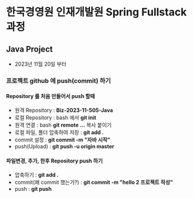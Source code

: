 # 한국경영원 인재개발원 Spring Fullstack 과정

## Java Project
- 2023년 11월 20일 부터

### 프로젝트 github 에 push(commit) 하기
#### Repository 를 처음 만들어서 push 할때
- 원격 Repository : **Biz-2023-11-505-Java**
- 로컬 Repository : bash 에서 **git init**
- 원격 연결 : bash **git remote ...** 복사 붙이기
- 로컬 파일, 폴더 압축하여 저장 : **git add .**
- commit 설정 : **git commit -m "자바 시작"**
- push(Upload) : **git push -u origin master**

#### 파일변경, 추가, 한후 Repository push 하기
- 압축하기 : **git add .**
- commit(왜 commit 했는가?) : **git commit -m "hello 2 프로젝트 작성"**
- push : **git push**